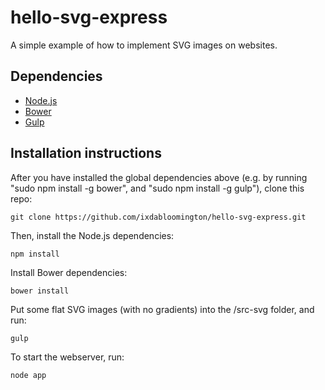 # hello-svg-express
A simple example of how to implement SVG images on websites.

## Dependencies

* [Node.js](http://nodejs.org)
* [Bower](http//bower.io)
* [Gulp](http://gulpjs.com)

## Installation instructions

After you have installed the global dependencies above (e.g. by running "sudo npm install -g bower", and "sudo npm install -g gulp"), clone this repo:

`git clone https://github.com/ixdabloomington/hello-svg-express.git`

Then, install the Node.js dependencies:

`npm install`

Install Bower dependencies:

`bower install`

Put some flat SVG images (with no gradients) into the /src-svg folder, and run:

`gulp`

To start the webserver, run:

`node app`
